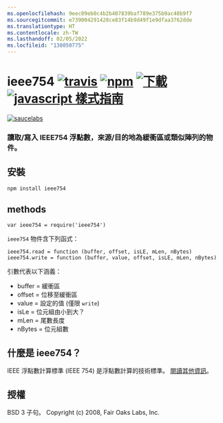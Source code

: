 ```yaml
---
ms.openlocfilehash: 9eec09eb0c4b2b407839baf789e375b9ac48b9f7
ms.sourcegitcommit: e739004291428ce83f14b9d49f1e9dfaa3762dde
ms.translationtype: HT
ms.contentlocale: zh-TW
ms.lasthandoff: 02/05/2022
ms.locfileid: "138050775"
---
```

# <a name="ieee754-travistravis-imagetravis-url-npmnpm-imagenpm-url-downloadsdownloads-imagedownloads-url-javascript-style-guidestandard-imagestandard-url"></a>ieee754 [![travis][travis-image]][travis-url] [![npm][npm-image]][npm-url] [![下載][downloads-image]][downloads-url] [![javascript 樣式指南][standard-image]][standard-url]

[travis-image]: https://img.shields.io/travis/feross/ieee754/master.svg
[travis-url]: https://travis-ci.org/feross/ieee754
[npm-image]: https://img.shields.io/npm/v/ieee754.svg
[npm-url]: https://npmjs.org/package/ieee754
[downloads-image]: https://img.shields.io/npm/dm/ieee754.svg
[downloads-url]: https://npmjs.org/package/ieee754
[standard-image]: https://img.shields.io/badge/code_style-standard-brightgreen.svg
[standard-url]: https://standardjs.com

[![saucelabs][saucelabs-image]][saucelabs-url]

[saucelabs-image]: https://saucelabs.com/browser-matrix/ieee754.svg
[saucelabs-url]: https://saucelabs.com/u/ieee754

### <a name="readwrite-ieee754-floating-point-numbers-fromto-a-buffer-or-array-like-object"></a>讀取/寫入 IEEE754 浮點數，來源/目的地為緩衝區或類似陣列的物件。

## <a name="install"></a>安裝

```
npm install ieee754
```

## <a name="methods"></a>methods

`var ieee754 = require('ieee754')`

`ieee754` 物件含下列函式：

```
ieee754.read = function (buffer, offset, isLE, mLen, nBytes)
ieee754.write = function (buffer, value, offset, isLE, mLen, nBytes)
```

引數代表以下涵義：

- buffer = 緩衝區
- offset = 位移至緩衝區
- value = 設定的值 (僅限 `write`)
- isLe = 位元組由小到大？
- mLen = 尾數長度
- nBytes = 位元組數

## <a name="what-is-ieee754"></a>什麼是 ieee754？

IEEE 浮點數計算標準 (IEEE 754) 是浮點數計算的技術標準。 [閱讀其他資訊](http://en.wikipedia.org/wiki/IEEE_floating_point)。

## <a name="license"></a>授權

BSD 3 子句。 Copyright (c) 2008, Fair Oaks Labs, Inc.
